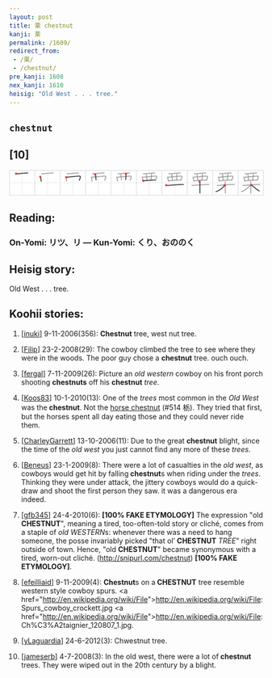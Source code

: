 ```yaml
---
layout: post
title: 栗 chestnut
kanji: 栗
permalink: /1609/
redirect_from:
 - /栗/
 - /chestnut/
pre_kanji: 1608
nex_kanji: 1610
heisig: "Old West . . . tree."
---
```


## `chestnut`

## [10]

<div class="stroke"><img src="../images/E6A097.png" /></div>

## Reading:

### On-Yomi: リツ、リ &mdash; Kun-Yomi: くり、おののく

## Heisig story:

Old West . . . tree.

## Koohii stories:

1) [<a href="http://kanji.koohii.com/profile/inuki">inuki</a>] 9-11-2006(356): <strong>Chestnut</strong> tree, west nut tree.

2) [<a href="http://kanji.koohii.com/profile/Filip">Filip</a>] 23-2-2008(29): The cowboy climbed the tree to see where they were in the woods. The poor guy chose a <strong>chestnut</strong> tree. ouch ouch.

3) [<a href="http://kanji.koohii.com/profile/fergal">fergal</a>] 7-11-2009(26): Picture an <em>old western</em> cowboy on his front porch shooting <strong>chestnuts</strong> off his <strong>chestnut</strong> <em>tree</em>.

4) [<a href="http://kanji.koohii.com/profile/Koos83">Koos83</a>] 10-1-2010(13): One of the <em>trees</em> most common in the <em>Old West</em> was the<strong> chestnut</strong>. Not the <a href="../514">horse chestnut</a> (#514 栃). They tried that first, but the horses spent all day eating those and they could never ride them.

5) [<a href="http://kanji.koohii.com/profile/CharleyGarrett">CharleyGarrett</a>] 13-10-2006(11): Due to the great <strong>chestnut</strong> blight, since the time of the <em>old west</em> you just cannot find any more of these <em>trees</em>.

6) [<a href="http://kanji.koohii.com/profile/Beneus">Beneus</a>] 23-1-2009(8): There were a lot of casualties in the <em>old west</em>, as cowboys would get hit by falling<strong> chestnut</strong>s when riding under the <em>trees</em>. Thinking they were under attack, the jittery cowboys would do a quick-draw and shoot the first person they saw. it was a dangerous era indeed.

7) [<a href="http://kanji.koohii.com/profile/gfb345">gfb345</a>] 24-4-2010(6): <strong>[100% FAKE ETYMOLOGY]</strong> The expression &quot;old <strong>CHESTNUT</strong>&quot;, meaning a tired, too-often-told story or cliché, comes from a staple of <em>old WESTERN</em>s: whenever there was a need to hang someone, the posse invariably picked &quot;that ol&#039;<strong> CHESTNUT</strong> <em>TREE</em>&quot; right outside of town. Hence, &quot;old <strong>CHESTNUT</strong>&quot; became synonymous with a tired, worn-out cliché. (<a href="http://snipurl.com/chestnut">http://snipurl.com/chestnut</a>) <strong>[100% FAKE ETYMOLOGY]</strong>.

8) [<a href="http://kanji.koohii.com/profile/efeilliaid">efeilliaid</a>] 9-11-2009(4): <strong>Chestnut</strong>s on a<strong> CHESTNUT</strong> tree resemble western style cowboy spurs. <a href="<a href="http://en.wikipedia.org/wiki/File">http://en.wikipedia.org/wiki/File</a>"><a href="http://en.wikipedia.org/wiki/File">http://en.wikipedia.org/wiki/File</a></a>:Spurs_cowboy_crockett.jpg <a href="<a href="http://en.wikipedia.org/wiki/File">http://en.wikipedia.org/wiki/File</a>"><a href="http://en.wikipedia.org/wiki/File">http://en.wikipedia.org/wiki/File</a></a>:Ch%C3%A2taignier_120807_1.jpg.

9) [<a href="http://kanji.koohii.com/profile/yLaguardia">yLaguardia</a>] 24-6-2012(3): Chwestnut tree.

10) [<a href="http://kanji.koohii.com/profile/jameserb">jameserb</a>] 4-7-2008(3): In the old west, there were a lot of<strong> chestnut</strong> trees. They were wiped out in the 20th century by a blight.
